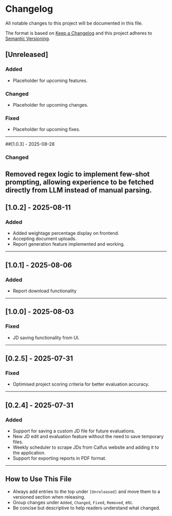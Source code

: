 # Changelog

All notable changes to this project will be documented in this file.

The format is based on [Keep a Changelog](https://keepachangelog.com/en/1.0.0/)
and this project adheres to [Semantic Versioning](https://semver.org/).

## [Unreleased]
### Added
- Placeholder for upcoming features.

### Changed
- Placeholder for upcoming changes.

### Fixed
- Placeholder for upcoming fixes.


---

##[1.0.3] - 2025-08-28
### Changed
Removed regex logic to implement few-shot prompting, allowing experience to be fetched directly from LLM instead of manual parsing.
---


## [1.0.2] - 2025-08-11
### Added
- Added weightage percentage display on frontend.
- Accepting document uploads.
- Report generation feature implemented and working.

---

## [1.0.1] - 2025-08-06
### Added
- Report download functionality


---

## [1.0.0] - 2025-08-03
### Fixed
- JD saving functionality from UI.

---


## [0.2.5] - 2025-07-31
### Fixed
- Optimised project scoring criteria for better evaluation accuracy.


---

## [0.2.4] - 2025-07-31
### Added
- Support for saving a custom JD file for future evaluations.
- New JD edit and evaluation feature without the need to save temporary files.
- Weekly scheduler to scrape JDs from Calfus website and adding it to the application.
- Support for exporting reports in PDF format.

---

## How to Use This File

- Always add entries to the top under `[Unreleased]` and move them to a versioned section when releasing.
- Group changes under `Added`, `Changed`, `Fixed`, `Removed`, etc.
- Be concise but descriptive to help readers understand what changed.